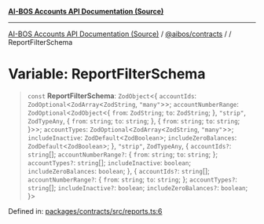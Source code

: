 [**AI-BOS Accounts API Documentation (Source)**](../../../README.md)

***

[AI-BOS Accounts API Documentation (Source)](../../../README.md) / [@aibos/contracts](../README.md) / [](../README.md) / ReportFilterSchema

# Variable: ReportFilterSchema

> `const` **ReportFilterSchema**: `ZodObject`\<\{ `accountIds`: `ZodOptional`\<`ZodArray`\<`ZodString`, `"many"`\>\>; `accountNumberRange`: `ZodOptional`\<`ZodObject`\<\{ `from`: `ZodString`; `to`: `ZodString`; \}, `"strip"`, `ZodTypeAny`, \{ `from`: `string`; `to`: `string`; \}, \{ `from`: `string`; `to`: `string`; \}\>\>; `accountTypes`: `ZodOptional`\<`ZodArray`\<`ZodString`, `"many"`\>\>; `includeInactive`: `ZodDefault`\<`ZodBoolean`\>; `includeZeroBalances`: `ZodDefault`\<`ZodBoolean`\>; \}, `"strip"`, `ZodTypeAny`, \{ `accountIds?`: `string`[]; `accountNumberRange?`: \{ `from`: `string`; `to`: `string`; \}; `accountTypes?`: `string`[]; `includeInactive`: `boolean`; `includeZeroBalances`: `boolean`; \}, \{ `accountIds?`: `string`[]; `accountNumberRange?`: \{ `from`: `string`; `to`: `string`; \}; `accountTypes?`: `string`[]; `includeInactive?`: `boolean`; `includeZeroBalances?`: `boolean`; \}\>

Defined in: [packages/contracts/src/reports.ts:6](https://github.com/pohlai88/accounts/blob/48103fb36d28b2b9bfb33472b6de2f719773cde9/packages/contracts/src/reports.ts#L6)

